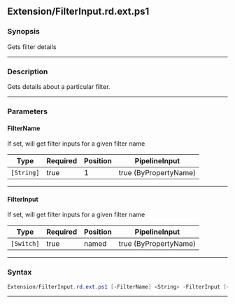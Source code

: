 
Extension/FilterInput.rd.ext.ps1
--------------------------------
### Synopsis
Gets filter details

---
### Description

Gets details about a particular filter.

---
### Parameters
#### **FilterName**

If set, will get filter inputs for a given filter name






|Type      |Required|Position|PipelineInput        |
|----------|--------|--------|---------------------|
|`[String]`|true    |1       |true (ByPropertyName)|



---
#### **FilterInput**

If set, will get filter inputs for a given filter name






|Type      |Required|Position|PipelineInput        |
|----------|--------|--------|---------------------|
|`[Switch]`|true    |named   |true (ByPropertyName)|



---
### Syntax
```PowerShell
Extension/FilterInput.rd.ext.ps1 [-FilterName] <String> -FilterInput [<CommonParameters>]
```
---



